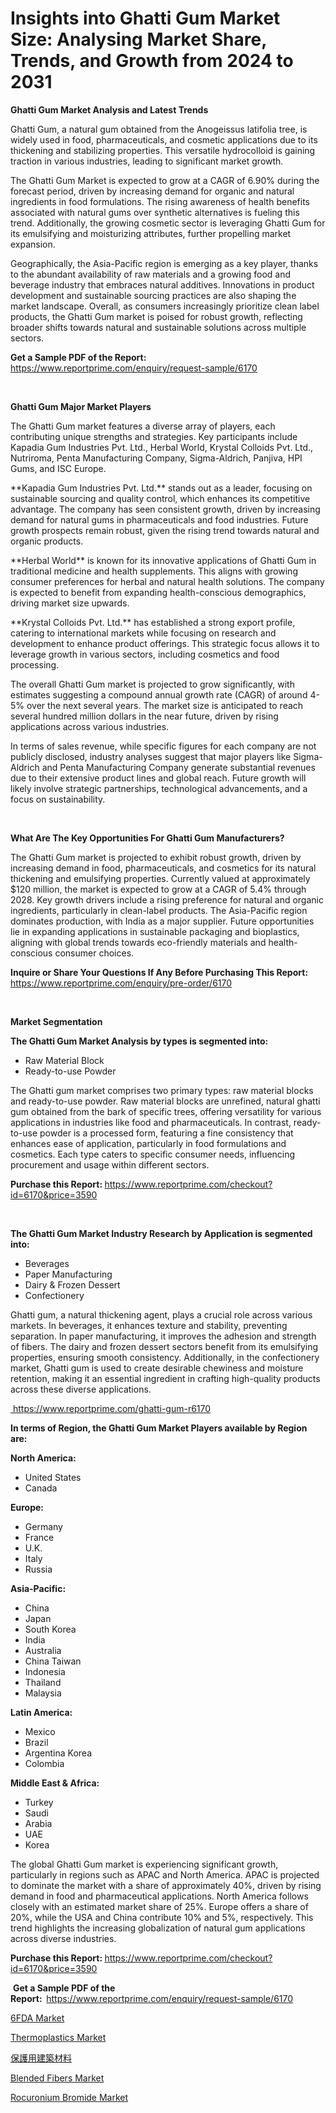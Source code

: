 <p><h1>Insights into Ghatti Gum Market Size: Analysing Market Share, Trends, and Growth from 2024 to 2031</h1></p><p><strong>Ghatti Gum Market Analysis and Latest Trends</strong></p>
<p><p>Ghatti Gum, a natural gum obtained from the Anogeissus latifolia tree, is widely used in food, pharmaceuticals, and cosmetic applications due to its thickening and stabilizing properties. This versatile hydrocolloid is gaining traction in various industries, leading to significant market growth.</p><p>The Ghatti Gum Market is expected to grow at a CAGR of 6.90% during the forecast period, driven by increasing demand for organic and natural ingredients in food formulations. The rising awareness of health benefits associated with natural gums over synthetic alternatives is fueling this trend. Additionally, the growing cosmetic sector is leveraging Ghatti Gum for its emulsifying and moisturizing attributes, further propelling market expansion.</p><p>Geographically, the Asia-Pacific region is emerging as a key player, thanks to the abundant availability of raw materials and a growing food and beverage industry that embraces natural additives. Innovations in product development and sustainable sourcing practices are also shaping the market landscape. Overall, as consumers increasingly prioritize clean label products, the Ghatti Gum market is poised for robust growth, reflecting broader shifts towards natural and sustainable solutions across multiple sectors.</p></p>
<p><strong>Get a Sample PDF of the Report:&nbsp;</strong> <a href="https://www.reportprime.com/enquiry/request-sample/6170">https://www.reportprime.com/enquiry/request-sample/6170</a></p>
<p>&nbsp;</p>
<p><strong>Ghatti Gum Major Market Players</strong></p>
<p><p>The Ghatti Gum market features a diverse array of players, each contributing unique strengths and strategies. Key participants include Kapadia Gum Industries Pvt. Ltd., Herbal World, Krystal Colloids Pvt. Ltd., Nutriroma, Penta Manufacturing Company, Sigma-Aldrich, Panjiva, HPI Gums, and ISC Europe. </p><p>**Kapadia Gum Industries Pvt. Ltd.** stands out as a leader, focusing on sustainable sourcing and quality control, which enhances its competitive advantage. The company has seen consistent growth, driven by increasing demand for natural gums in pharmaceuticals and food industries. Future growth prospects remain robust, given the rising trend towards natural and organic products.</p><p>**Herbal World** is known for its innovative applications of Ghatti Gum in traditional medicine and health supplements. This aligns with growing consumer preferences for herbal and natural health solutions. The company is expected to benefit from expanding health-conscious demographics, driving market size upwards.</p><p>**Krystal Colloids Pvt. Ltd.** has established a strong export profile, catering to international markets while focusing on research and development to enhance product offerings. This strategic focus allows it to leverage growth in various sectors, including cosmetics and food processing.</p><p>The overall Ghatti Gum market is projected to grow significantly, with estimates suggesting a compound annual growth rate (CAGR) of around 4-5% over the next several years. The market size is anticipated to reach several hundred million dollars in the near future, driven by rising applications across various industries.</p><p>In terms of sales revenue, while specific figures for each company are not publicly disclosed, industry analyses suggest that major players like Sigma-Aldrich and Penta Manufacturing Company generate substantial revenues due to their extensive product lines and global reach. Future growth will likely involve strategic partnerships, technological advancements, and a focus on sustainability.</p></p>
<p>&nbsp;</p>
<p><strong>What Are The Key Opportunities For Ghatti Gum Manufacturers?</strong></p>
<p><p>The Ghatti Gum market is projected to exhibit robust growth, driven by increasing demand in food, pharmaceuticals, and cosmetics for its natural thickening and emulsifying properties. Currently valued at approximately $120 million, the market is expected to grow at a CAGR of 5.4% through 2028. Key growth drivers include a rising preference for natural and organic ingredients, particularly in clean-label products. The Asia-Pacific region dominates production, with India as a major supplier. Future opportunities lie in expanding applications in sustainable packaging and bioplastics, aligning with global trends towards eco-friendly materials and health-conscious consumer choices.</p></p>
<p><strong>Inquire or Share Your Questions If Any Before Purchasing This Report:</strong> <a href="https://www.reportprime.com/enquiry/pre-order/6170">https://www.reportprime.com/enquiry/pre-order/6170</a></p>
<p>&nbsp;</p>
<p><strong>Market Segmentation</strong></p>
<p><strong>The Ghatti Gum Market Analysis by types is segmented into:</strong></p>
<p><ul><li>Raw Material Block</li><li>Ready-to-use Powder</li></ul></p>
<p><p>The Ghatti gum market comprises two primary types: raw material blocks and ready-to-use powder. Raw material blocks are unrefined, natural ghatti gum obtained from the bark of specific trees, offering versatility for various applications in industries like food and pharmaceuticals. In contrast, ready-to-use powder is a processed form, featuring a fine consistency that enhances ease of application, particularly in food formulations and cosmetics. Each type caters to specific consumer needs, influencing procurement and usage within different sectors.</p></p>
<p><strong>Purchase this Report:&nbsp;</strong><a href="https://www.reportprime.com/checkout?id=6170&price=3590">https://www.reportprime.com/checkout?id=6170&price=3590</a></p>
<p>&nbsp;</p>
<p><strong>The Ghatti Gum Market Industry Research by Application is segmented into:</strong></p>
<p><ul><li>Beverages</li><li>Paper Manufacturing</li><li>Dairy & Frozen Dessert</li><li>Confectionery</li></ul></p>
<p><p>Ghatti gum, a natural thickening agent, plays a crucial role across various markets. In beverages, it enhances texture and stability, preventing separation. In paper manufacturing, it improves the adhesion and strength of fibers. The dairy and frozen dessert sectors benefit from its emulsifying properties, ensuring smooth consistency. Additionally, in the confectionery market, Ghatti gum is used to create desirable chewiness and moisture retention, making it an essential ingredient in crafting high-quality products across these diverse applications.</p></p>
<p><a href="https://www.reportprime.com/ghatti-gum-r6170">&nbsp;https://www.reportprime.com/ghatti-gum-r6170</a></p>
<p><strong>In terms of Region, the Ghatti Gum Market Players available by Region are:</strong></p>
<p>
    <p> <strong> North America: </strong>
        <ul>
            <li>United States</li>
            <li>Canada</li>
        </ul>
        </p> 
    <p> <strong> Europe: </strong>
        <ul>
            <li>Germany</li>
            <li>France</li>
            <li>U.K.</li>
            <li>Italy</li>
            <li>Russia</li>
        </ul>
        </p> 
    <p> <strong> Asia-Pacific: </strong>
        <ul>
            <li>China</li>
            <li>Japan</li>
            <li>South Korea</li>
            <li>India</li>
            <li>Australia</li>
            <li>China Taiwan</li>
            <li>Indonesia</li>
            <li>Thailand</li>
            <li>Malaysia</li>
        </ul>
        </p> 
    <p> <strong> Latin America: </strong>
        <ul>
            <li>Mexico</li>
            <li>Brazil</li>
            <li>Argentina Korea</li>
            <li>Colombia</li>
        </ul>
        </p> 
    <p> <strong> Middle East & Africa: </strong>
        <ul>
            <li>Turkey</li>
            <li>Saudi</li>
            <li>Arabia</li>
            <li>UAE</li>
            <li>Korea</li>
        </ul>
    </p>
    </p>
<p><p>The global Ghatti Gum market is experiencing significant growth, particularly in regions such as APAC and North America. APAC is projected to dominate the market with a share of approximately 40%, driven by rising demand in food and pharmaceutical applications. North America follows closely with an estimated market share of 25%. Europe offers a share of 20%, while the USA and China contribute 10% and 5%, respectively. This trend highlights the increasing globalization of natural gum applications across diverse industries.</p></p>
<p><strong>Purchase this Report: </strong><a href="https://www.reportprime.com/checkout?id=6170&price=3590">https://www.reportprime.com/checkout?id=6170&price=3590</a></p>
<p>&nbsp;<strong>Get a Sample PDF of the Report:&nbsp;&nbsp;</strong><a href="https://www.reportprime.com/enquiry/request-sample/6170">https://www.reportprime.com/enquiry/request-sample/6170</a></p>
<p><strong></strong></p>
<p><p><a href="https://www.linkedin.com/pulse/evaluating-global-6fda-market-trends-growth-opportunities-hpuse?trackingId=lnv6FziMRJOGH3zEtQsP3g%3D%3D">6FDA Market</a></p><p><a href="https://issuu.com/reportprime-2/docs/thermoplastics-market-size-2030.ppt_e367f7e0f9e3cd">Thermoplastics Market</a></p><p><a href="https://medium.com/@lindakreitz2023/protective-building-materials-market-%E3%81%AE%E3%82%B0%E3%83%AD%E3%83%BC%E3%83%90%E3%83%AB%E5%B8%82%E5%A0%B4%E6%A6%82%E8%A6%81%E3%81%AF-%E4%B8%96%E7%95%8C%E3%81%8A%E3%82%88%E3%81%B3%E4%B8%BB%E8%A6%81%E5%B8%82%E5%A0%B4%E3%81%AB%E3%81%8A%E3%81%91%E3%82%8B%E6%A5%AD%E7%95%8C%E3%81%AB%E5%BD%B1%E9%9F%BF%E3%82%92%E4%B8%8E%E3%81%88%E3%82%8B%E4%B8%BB%E8%A6%81%E3%81%AA%E3%83%88%E3%83%AC%E3%83%B3%E3%83%89%E3%81%AB%E3%81%A4%E3%81%84%E3%81%A6-%E7%8B%AC%E8%87%AA%E3%81%AE%E8%A6%96%E7%82%B9%E3%82%92%E6%8F%90%E4%BE%9B%E3%81%97%E3%81%BE%E3%81%99-f5689588436c">保護用建築材料</a></p><p><a href="https://issuu.com/reportprime-2/docs/blended-fibers-market-size-2030.ppt_e4b0fa9bd28dca">Blended Fibers Market</a></p><p><a href="https://www.linkedin.com/pulse/insights-rocuronium-bromide-industry-market-financial-lbrte?trackingId=rNjaioL2QE%2Bh%2BVLPQVOq2g%3D%3D">Rocuronium Bromide Market</a></p></p>